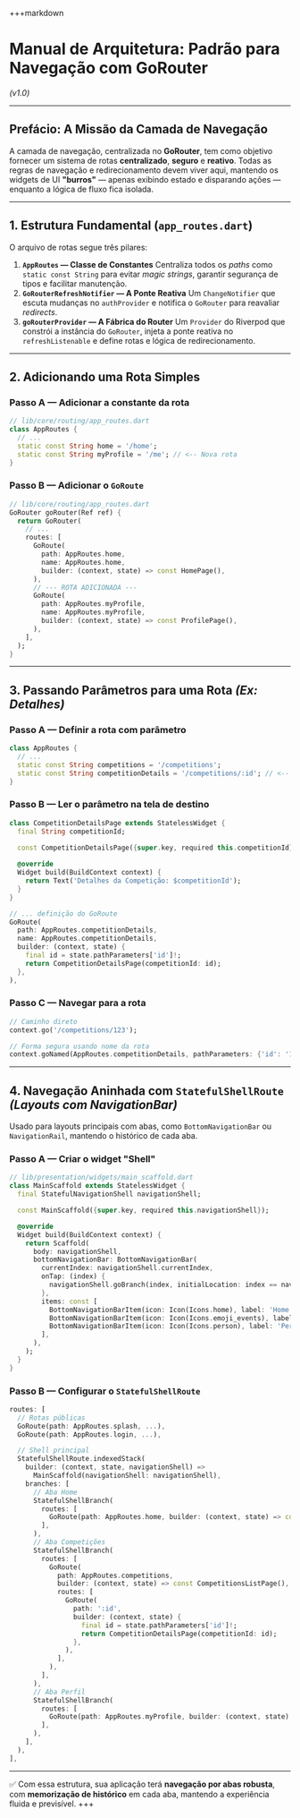 +++markdown

# Manual de Arquitetura: Padrão para Navegação com GoRouter

*(v1.0)*

---

## Prefácio: A Missão da Camada de Navegação

A camada de navegação, centralizada no **GoRouter**, tem como objetivo fornecer um sistema de rotas **centralizado**, **seguro** e **reativo**.
Todas as regras de navegação e redirecionamento devem viver aqui, mantendo os widgets de UI **"burros"** — apenas exibindo estado e disparando ações — enquanto a lógica de fluxo fica isolada.

---

## 1. Estrutura Fundamental (`app_routes.dart`)

O arquivo de rotas segue três pilares:

1. **`AppRoutes` — Classe de Constantes**
   Centraliza todos os *paths* como `static const String` para evitar *magic strings*, garantir segurança de tipos e facilitar manutenção.
2. **`GoRouterRefreshNotifier` — A Ponte Reativa**
   Um `ChangeNotifier` que escuta mudanças no `authProvider` e notifica o `GoRouter` para reavaliar *redirects*.
3. **`goRouterProvider` — A Fábrica do Router**
   Um `Provider` do Riverpod que constrói a instância do `GoRouter`, injeta a ponte reativa no `refreshListenable` e define rotas e lógica de redirecionamento.

---

## 2. Adicionando uma Rota Simples

### Passo A — Adicionar a constante da rota

```dart
// lib/core/routing/app_routes.dart
class AppRoutes {
  // ...
  static const String home = '/home';
  static const String myProfile = '/me'; // <-- Nova rota
}
```

### Passo B — Adicionar o `GoRoute`

```dart
// lib/core/routing/app_routes.dart
GoRouter goRouter(Ref ref) {
  return GoRouter(
    // ...
    routes: [
      GoRoute(
        path: AppRoutes.home,
        name: AppRoutes.home,
        builder: (context, state) => const HomePage(),
      ),
      // --- ROTA ADICIONADA ---
      GoRoute(
        path: AppRoutes.myProfile,
        name: AppRoutes.myProfile,
        builder: (context, state) => const ProfilePage(),
      ),
    ],
  );
}
```

---

## 3. Passando Parâmetros para uma Rota *(Ex: Detalhes)*

### Passo A — Definir a rota com parâmetro

```dart
class AppRoutes {
  // ...
  static const String competitions = '/competitions';
  static const String competitionDetails = '/competitions/:id'; // <-- Parâmetro
}
```

### Passo B — Ler o parâmetro na tela de destino

```dart
class CompetitionDetailsPage extends StatelessWidget {
  final String competitionId;
  
  const CompetitionDetailsPage({super.key, required this.competitionId});

  @override
  Widget build(BuildContext context) {
    return Text('Detalhes da Competição: $competitionId');
  }
}

// ... definição do GoRoute
GoRoute(
  path: AppRoutes.competitionDetails,
  name: AppRoutes.competitionDetails,
  builder: (context, state) {
    final id = state.pathParameters['id']!;
    return CompetitionDetailsPage(competitionId: id);
  },
),
```

### Passo C — Navegar para a rota

```dart
// Caminho direto
context.go('/competitions/123');

// Forma segura usando nome da rota
context.goNamed(AppRoutes.competitionDetails, pathParameters: {'id': '123'});
```

---

## 4. Navegação Aninhada com `StatefulShellRoute` *(Layouts com NavigationBar)*

Usado para layouts principais com abas, como `BottomNavigationBar` ou `NavigationRail`, mantendo o histórico de cada aba.

### Passo A — Criar o widget "Shell"

```dart
// lib/presentation/widgets/main_scaffold.dart
class MainScaffold extends StatelessWidget {
  final StatefulNavigationShell navigationShell;

  const MainScaffold({super.key, required this.navigationShell});

  @override
  Widget build(BuildContext context) {
    return Scaffold(
      body: navigationShell,
      bottomNavigationBar: BottomNavigationBar(
        currentIndex: navigationShell.currentIndex,
        onTap: (index) {
          navigationShell.goBranch(index, initialLocation: index == navigationShell.currentIndex);
        },
        items: const [
          BottomNavigationBarItem(icon: Icon(Icons.home), label: 'Home'),
          BottomNavigationBarItem(icon: Icon(Icons.emoji_events), label: 'Competições'),
          BottomNavigationBarItem(icon: Icon(Icons.person), label: 'Perfil'),
        ],
      ),
    );
  }
}
```

### Passo B — Configurar o `StatefulShellRoute`

```dart
routes: [
  // Rotas públicas
  GoRoute(path: AppRoutes.splash, ...),
  GoRoute(path: AppRoutes.login, ...),

  // Shell principal
  StatefulShellRoute.indexedStack(
    builder: (context, state, navigationShell) =>
      MainScaffold(navigationShell: navigationShell),
    branches: [
      // Aba Home
      StatefulShellBranch(
        routes: [
          GoRoute(path: AppRoutes.home, builder: (context, state) => const HomePage()),
        ],
      ),
      // Aba Competições
      StatefulShellBranch(
        routes: [
          GoRoute(
            path: AppRoutes.competitions,
            builder: (context, state) => const CompetitionsListPage(),
            routes: [
              GoRoute(
                path: ':id',
                builder: (context, state) {
                  final id = state.pathParameters['id']!;
                  return CompetitionDetailsPage(competitionId: id);
                },
              ),
            ],
          ),
        ],
      ),
      // Aba Perfil
      StatefulShellBranch(
        routes: [
          GoRoute(path: AppRoutes.myProfile, builder: (context, state) => const ProfilePage()),
        ],
      ),
    ],
  ),
],
```

---

✅ Com essa estrutura, sua aplicação terá **navegação por abas robusta**, com **memorização de histórico** em cada aba, mantendo a experiência fluida e previsível.
+++
